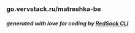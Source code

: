 ### go.vervstack.ru/matreshka-be

##### generated with love for coding by [RedSock CLI](https://github.com/Red-Sock/rscli)
